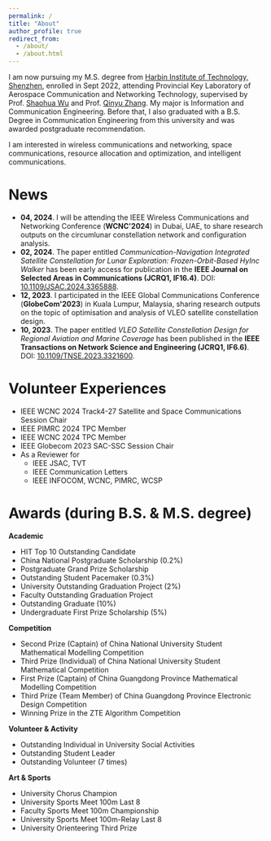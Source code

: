 ```yaml
---
permalink: /
title: "About"
author_profile: true
redirect_from: 
  - /about/
  - /about.html
---
```


I am now pursuing my M.S. degree from [Harbin Institute of Technology, Shenzhen](http://en.hitsz.edu.cn/), enrolled in Sept 2022, attending Provincial Key Laboratory of Aerospace Communication and Networking Technology, supervised by Prof. [Shaohua Wu](http://faculty.hitsz.edu.cn/wushaohua) and Prof. [Qinyu Zhang](https://faculty.hitsz.edu.cn/zhangqinyu). My major is Information and Communication Engineering. Before that, I also graduated with a B.S. Degree in Communication Engineering from this university and was awarded postgraduate recommendation.

I am interested in wireless communications and networking, space communications, resource allocation and optimization, and intelligent communications.

News
======

<!-- - <span style="color:#C00000">**03, 2024**. I am currently seeking suitable Ph.D positions. If there are any appropriate opportunities, please feel free to drop me an email (</span>[180210217@stu.hit.edu.cn]()<span style="color:#C00000">,</span> [guoquanchen1223@163.com]()<span style="color:#C00000">). I would appreciate it!</span> -->

- **04, 2024**. I will be attending the IEEE Wireless Communications and Networking Conference (**WCNC'2024**) in Dubai, UAE, to share research outputs on the circumlunar constellation network and configuration analysis.
- **02, 2024**. The paper entitled *Communication-Navigation Integrated Satellite Constellation for Lunar Exploration: Frozen-Orbit-Based HyInc Walker* has been early access for publication in the **IEEE Journal on Selected Areas in Communications (JCRQ1, IF16.4)**. DOI: [10.1109/JSAC.2024.3365888](https://ieeexplore.ieee.org/document/10436138/). 
- **12, 2023**. I participated in the IEEE Global Communications Conference (**GlobeCom'2023**) in Kuala Lumpur, Malaysia, sharing research outputs on the topic of optimisation and analysis of VLEO satellite constellation design.
- **10, 2023**. The paper entitled *VLEO Satellite Constellation Design for Regional Aviation and Marine Coverage* has been published in the **IEEE Transactions on Network Science and Engineering (JCRQ1, IF6.6)**. DOI: [10.1109/TNSE.2023.3321600](https://ieeexplore.ieee.org/document/10269648). 


Volunteer Experiences
======
- IEEE WCNC 2024 Track4-27 Satellite and Space Communications Session Chair
- IEEE PIMRC 2024 TPC Member
- IEEE WCNC 2024 TPC Member
- IEEE Globecom 2023 SAC-SSC Session Chair
- As a Reviewer for
  - IEEE JSAC, TVT
  - IEEE Communication Letters
  - IEEE INFOCOM, WCNC, PIMRC, WCSP


Awards (during B.S. & M.S. degree)
======
**Academic**
- HIT Top 10 Outstanding Candidate
- China National Postgraduate Scholarship (0.2%)
- Postgraduate Grand Prize Scholarship
- Outstanding Student Pacemaker (0.3%)
- University Outstanding Graduation Project (2%)
- Faculty Outstanding Graduation Project
- Outstanding Graduate (10%)
- Undergraduate First Prize Scholarship (5%)

**Competition**
- Second Prize (Captain) of China National University Student Mathematical Modelling Competition
- Third Prize (Individual) of China National University Student Mathematical Competition
- First Prize (Captain) of China Guangdong Province Mathematical Modelling Competition
- Third Prize (Team Member) of China Guangdong Province Electronic Design Competition
- Winning Prize in the ZTE Algorithm Competition

**Volunteer & Activity**
- Outstanding Individual in University Social Activities
- Outstanding Student Leader
- Outstanding Volunteer (7 times)
  
**Art & Sports**  
- University Chorus Champion
- University Sports Meet 100m Last 8
- Faculty Sports Meet 100m Championship
- University Sports Meet 100m-Relay Last 8
- University Orienteering Third Prize